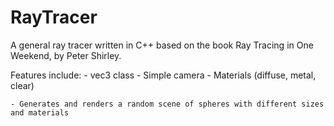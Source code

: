 # RayTracer
A general ray tracer written in C++ based on the book Ray Tracing in One Weekend, by Peter Shirley.

Features include: 
    - vec3 class
    - Simple camera
    - Materials (diffuse, metal, clear) 
    
    - Generates and renders a random scene of spheres with different sizes and materials
